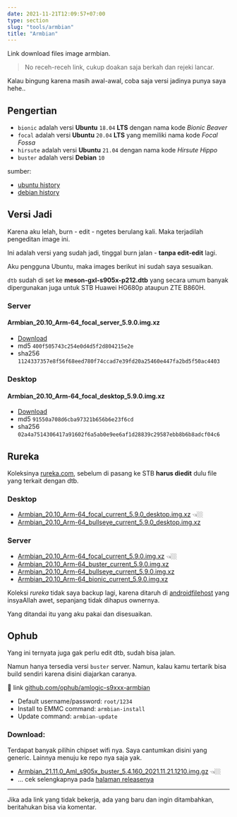 ```yaml
---
date: 2021-11-21T12:09:57+07:00
type: section
slug: "tools/armbian"
title: "Armbian"
---
```

Link download files image armbian.

> No receh-receh link, cukup doakan saja berkah dan rejeki lancar.

Kalau bingung karena masih awal-awal, coba saja versi jadinya punya saya hehe..

## Pengertian

- `bionic` adalah versi **Ubuntu** `18.04` **LTS** dengan nama kode _Bionic Beaver_
- `focal` adalah versi **Ubuntu** `20.04` **LTS** yang memiliki nama kode _Focal Fossa_
- `hirsute` adalah versi **Ubuntu** `21.04` dengan nama kode *Hirsute Hippo*
- `buster` adalah versi **Debian** `10`

sumber:
- [ubuntu history](https://en.wikipedia.org/wiki/Ubuntu_version_history)
- [debian  history](https://en.wikipedia.org/wiki/Debian_version_history)

## Versi Jadi

Karena aku lelah, burn - edit - ngetes berulang kali. Maka terjadilah pengeditan image ini.

Ini adalah versi yang sudah jadi, tinggal burn jalan - **tanpa edit-edit** lagi.

Aku pengguna Ubuntu, maka images berikut ini sudah saya sesuaikan.

`dtb` sudah di set ke **meson-gxl-s905x-p212.dtb** yang secara umum banyak dipergunakan juga untuk STB Huawei HG680p ataupun ZTE B860H.


### Server

#### Armbian_20.10_Arm-64_focal_server_5.9.0.img.xz

- [Download](https://github.com/banghasan/stb.pages.dev/releases/download/0.2/Armbian_20.10_Arm-64_focal_server_5.9.0.img.xz)
- md5 `400f505743c254e0d4d5f2d804215e2e `
- sha256 `1124337357e8f56f68eed780f74ccad7e39fd20a25460e447fa2bd5f50ac4403`

### Desktop

#### Armbian_20.10_Arm-64_focal_desktop_5.9.0.img.xz

- [Download](https://github.com/banghasan/stb.pages.dev/releases/download/0.2/Armbian_20.10_Arm-64_focal_desktop_5.9.0.img.xz)
- md5 `91550a708d6cba97321b656b6e23f6cd`
- sha256 `02a4a7514306417a91602f6a5ab0e9ee6af1d28839c29587ebb8b6b8adcf04c6`


## Rureka

Koleksinya [rureka.com](https://rureka.com), sebelum di pasang ke STB **harus diedit** dulu file yang terkait dengan dtb.

### Desktop

- [Armbian_20.10_Arm-64_focal_current_5.9.0_desktop.img.xz](https://androidfilehost.com/?fid=10763459528675575689) 👈🏼
- [Armbian_20.10_Arm-64_bullseye_current_5.9.0_desktop.img.xz](https://androidfilehost.com/?fid=10763459528675575686)

### Server

- [Armbian_20.10_Arm-64_focal_current_5.9.0.img.xz](https://androidfilehost.com/?fid=10763459528675575688) 👈🏼
- [Armbian_20.10_Arm-64_buster_current_5.9.0.img.xz](https://androidfilehost.com/?fid=10763459528675575687)
- [Armbian_20.10_Arm-64_bullseye_current_5.9.0.img.xz](https://androidfilehost.com/?fid=10763459528675575685)
- [Armbian_20.10_Arm-64_bionic_current_5.9.0.img.xz](https://androidfilehost.com/?fid=10763459528675575683)

Koleksi _rureka_ tidak saya backup lagi, karena ditaruh di [androidfilehost](https://androidfilehost.com) yang insyaAllah awet, sepanjang tidak dihapus ownernya.

Yang ditandai itu yang aku pakai dan disesuaikan.

## Ophub

Yang ini ternyata juga gak perlu edit dtb, sudah bisa jalan.

Namun hanya tersedia versi `buster` server. Namun, kalau kamu tertarik bisa build sendiri karena disini diajarkan caranya.

🔖 link [github.com/ophub/amlogic-s9xxx-armbian](https://github.com/ophub/amlogic-s9xxx-armbian/)

- Default username/password: `root/1234`
- Install to EMMC command: `armbian-install`
- Update command: `armbian-update`

### Download:

Terdapat banyak pilihin chipset wifi nya. Saya cantumkan disini yang generic. Lainnya menuju ke repo nya saja yak.

- [Armbian_21.11.0_Aml_s905x_buster_5.4.160_2021.11.21.1210.img.gz](https://github.com/ophub/amlogic-s9xxx-armbian/releases/download/Armbian_Aml_buster_2021.11.21.1216/Armbian_21.11.0_Aml_s905x_buster_5.4.160_2021.11.21.1210.img.gz)  👈🏼
- ... cek selengkapnya pada [halaman releasenya](https://github.com/ophub/amlogic-s9xxx-armbian/releases)

---

Jika ada link yang tidak bekerja, ada yang baru dan ingin ditambahkan, beritahukan bisa via komentar.
